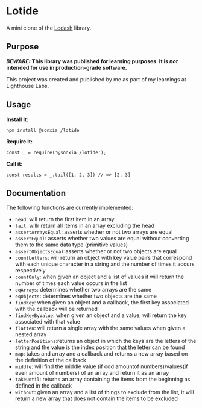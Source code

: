 # Lotide

A mini clone of the [Lodash](https://lodash.com) library.

## Purpose

**_BEWARE:_ This library was published for learning purposes. It is _not_ intended for use in production-grade software.**

This project was created and published by me as part of my learnings at Lighthouse Labs. 

## Usage

**Install it:**

`npm install @sonxia_/lotide`

**Require it:**

`const _ = require('@sonxia_/lotide');`

**Call it:**

`const results = _.tail([1, 2, 3]) // => [2, 3]`

## Documentation

The following functions are currently implemented:

* `head`: will return the first item in an array
* `tail`: willr return all items in an array excluding the head
* `assertArraysEqual`: asserts whether or not two arrays are equal
* `assertEqual`: asserts whether two values are equal without converting them to the same data type (primitive values)
* `assertObjectsEqual`:asserts whether or not two objects are equal
* `countLetters`: will return an object with key value pairs that correspond with each unique character in a string and the number of times it accurs respectively 
* `countOnly`: when given an object and a list of values it will return the number of times each value occurs in the list
* `eqArrays`: determines whether two arrays are the same 
* `eqObjects`: determines whether two objects are the same
* `findKey`: when given an object and a callback, the first key associated with the callback will be returned
* `findKeyByValue`: when given an object and a value, will return the key associated with that value
* `flatten`: will return a single array with the same values when given a nested array 
* `letterPositions`:returns an object in which the keys are the letters of the string and the value is the index position that the letter can be found
* `map`: takes and array and a callback and returns a new array based on the definition of the callback
* `middle`: will find the middle value (if odd amountof numbers)/values(if even amount of numbers) of an array and return it as an array
* `takeUntil`: returns an array containing the items from the beginning as defined in the callback
* `without`: given an array and a list of things to exclude from the list, it will return a new array that does not contain the items to be excluded